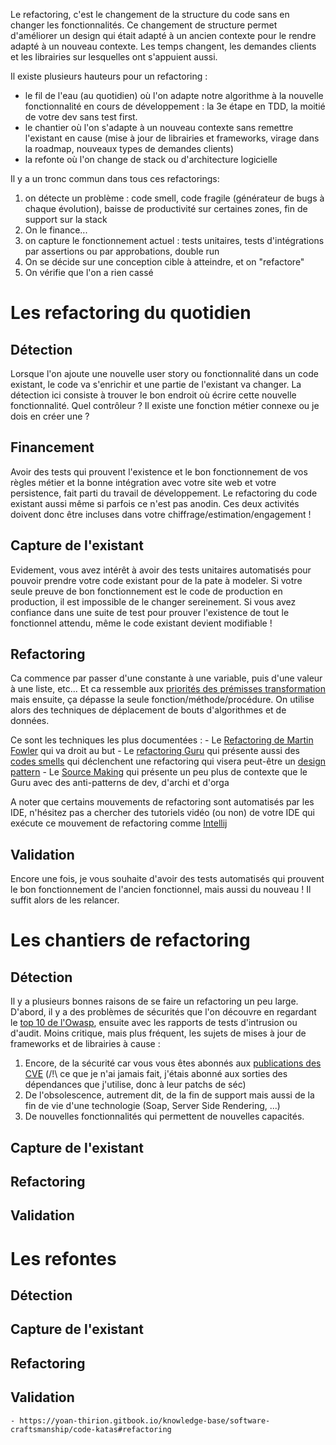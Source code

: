 
Le refactoring, c'est le changement de la structure du code sans en changer les fonctionnalités.
Ce changement de structure permet d'améliorer un design qui était adapté à un ancien contexte pour le rendre adapté à un nouveau contexte.
Les temps changent, les demandes clients et les librairies sur lesquelles ont s'appuient aussi.

Il existe plusieurs hauteurs pour un refactoring :
- le fil de l'eau (au quotidien) où l'on adapte notre algorithme à la nouvelle fonctionnalité en cours de développement : la 3e étape en TDD, la moitié de votre dev sans test first.
- le chantier où l'on s'adapte à un nouveau contexte sans remettre l'existant en cause (mise à jour de librairies et frameworks, virage dans la roadmap, nouveaux types de demandes clients)
- la refonte où l'on change de stack ou d'architecture logicielle

Il y a un tronc commun dans tous ces refactorings:
1. on détecte un problème : code smell, code fragile (générateur de bugs à chaque évolution), baisse de productivité sur certaines zones, fin de support sur la stack
2. On le finance...
3. on capture le fonctionnement actuel : tests unitaires, tests d'intégrations par assertions ou par approbations, double run
4. On se décide sur une conception cible à atteindre, et on "refactore"
5. On vérifie que l'on a rien cassé

# Les refactoring du quotidien

## Détection

Lorsque l'on ajoute une nouvelle user story ou fonctionnalité dans un code existant, le code va s'enrichir et une partie de l'existant va changer.
La détection ici consiste à trouver le bon endroit où écrire cette nouvelle fonctionnalité.
Quel contrôleur ? Il existe une fonction métier connexe ou je dois en créer une ?

## Financement

Avoir des tests qui prouvent l'existence et le bon fonctionnement de vos règles métier et la bonne intégration avec votre site web et votre persistence, fait parti du travail de développement.
Le refactoring du code existant aussi même si parfois ce n'est pas anodin.
Ces deux activités doivent donc être incluses dans votre chiffrage/estimation/engagement !

## Capture de l'existant

Evidement, vous avez intérêt à avoir des tests unitaires automatisés pour pouvoir prendre votre code existant pour de la pate à modeler.
Si votre seule preuve de bon fonctionnement est le code de production en production, il est impossible de le changer sereinement.
Si vous avez confiance dans une suite de test pour prouver l'existence de tout le fonctionnel attendu, même le code existant devient modifiable !

## Refactoring

Ca commence par passer d'une constante à une variable, puis d'une valeur à une liste, etc...
Et ca ressemble aux [priorités des prémisses transformation](https://en.wikipedia.org/wiki/Transformation_Priority_Premise#The_Transformations[3]) mais ensuite, ça dépasse la seule fonction/méthode/procédure.
On utilise alors des techniques de déplacement de bouts d'algorithmes et de données.

Ce sont les techniques les plus documentées :
	- Le [Refactoring de Martin Fowler](https://refactoring.com/catalog/) qui va droit au but
	- Le [refactoring Guru](https://refactoring.guru/refactoring/techniques) qui présente aussi des [codes smells](https://refactoring.guru/refactoring/smells) qui déclenchent une refactoring qui visera peut-être un [design pattern](https://refactoring.guru/design-patterns/catalog)
	- Le [Source Making](https://sourcemaking.com/refactoring/refactorings) qui présente un peu plus de contexte que le Guru avec des anti-patterns de dev, d'archi et d'orga


A noter que certains mouvements de refactoring sont automatisés par les IDE, n'hésitez pas a chercher des tutoriels vidéo (ou non) de votre IDE qui exécute ce mouvement de refactoring comme [Intellij](https://www.jetbrains.com/help/idea/replace-conditional-logic-with-strategy-pattern.html)

## Validation

Encore une fois, je vous souhaite d'avoir des tests automatisés qui prouvent le bon fonctionnement de l'ancien fonctionnel, mais aussi du nouveau !
Il suffit alors de les relancer.

# Les chantiers de refactoring

## Détection

Il y a plusieurs bonnes raisons de se faire un refactoring un peu large.
D'abord, il y a des problèmes de sécurités que l'on découvre en regardant le [top 10 de l'Owasp](https://owasp.org/Top10/), ensuite avec les rapports de tests d'intrusion ou d'audit.
Moins critique, mais plus fréquent, les sujets de mises à jour de frameworks et de librairies à cause :
1. Encore, de la sécurité car vous vous êtes abonnés aux [publications des CVE](https://www.cve.org/ResourcesSupport/Resources#CVEListDataFeeds) (/!\ ce que je n'ai jamais fait, j'étais abonné aux sorties des dépendances que j'utilise, donc à leur patchs de séc)
2. De l'obsolescence, autrement dit, de la fin de support mais aussi de la fin de vie d'une technologie (Soap, Server Side Rendering, ...)
3. De nouvelles fonctionnalités qui permettent de nouvelles capacités.


## Capture de l'existant

## Refactoring

## Validation


# Les refontes

## Détection

## Capture de l'existant

## Refactoring

## Validation


	- https://yoan-thirion.gitbook.io/knowledge-base/software-craftsmanship/code-katas#refactoring
